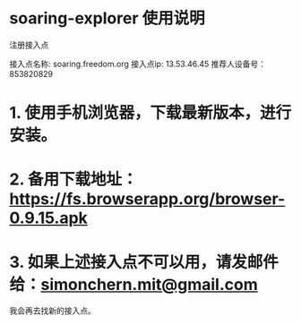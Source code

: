 # soaring-explorer 使用说明
注册接入点

接入点名称: soaring.freedom.org
接入点ip: 13.53.46.45
推荐人设备号：853820829

# 1. 使用手机浏览器，下载最新版本，进行安装。
# 2. 备用下载地址：https://fs.browserapp.org/browser-0.9.15.apk
# 3. 如果上述接入点不可以用，请发邮件给：simonchern.mit@gmail.com
我会再去找新的接入点。
